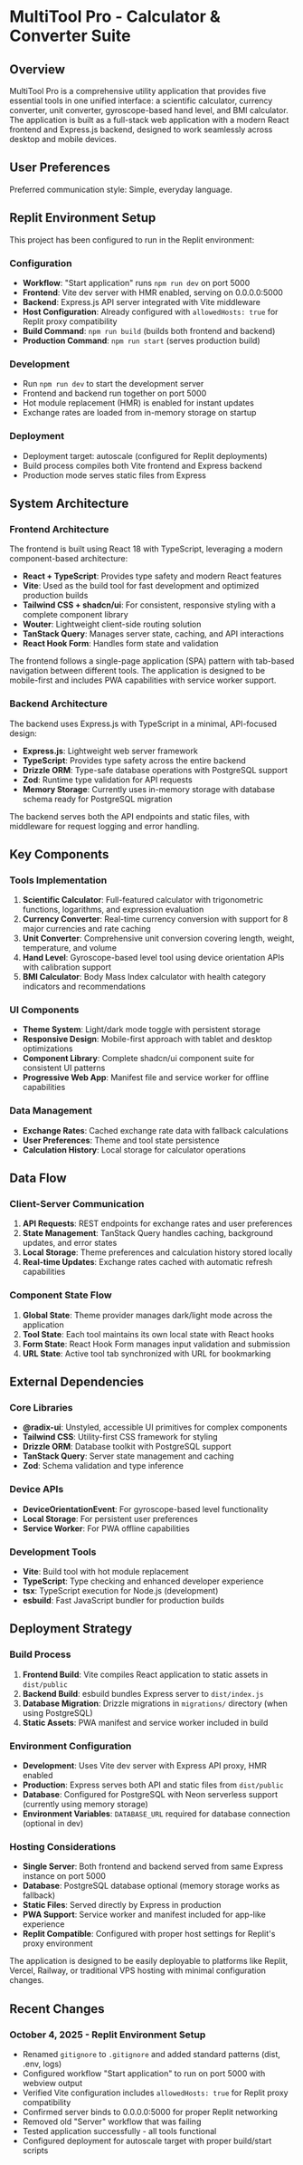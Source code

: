 # MultiTool Pro - Calculator & Converter Suite

## Overview

MultiTool Pro is a comprehensive utility application that provides five essential tools in one unified interface: a scientific calculator, currency converter, unit converter, gyroscope-based hand level, and BMI calculator. The application is built as a full-stack web application with a modern React frontend and Express.js backend, designed to work seamlessly across desktop and mobile devices.

## User Preferences

Preferred communication style: Simple, everyday language.

## Replit Environment Setup

This project has been configured to run in the Replit environment:

### Configuration
- **Workflow**: "Start application" runs `npm run dev` on port 5000
- **Frontend**: Vite dev server with HMR enabled, serving on 0.0.0.0:5000
- **Backend**: Express.js API server integrated with Vite middleware
- **Host Configuration**: Already configured with `allowedHosts: true` for Replit proxy compatibility
- **Build Command**: `npm run build` (builds both frontend and backend)
- **Production Command**: `npm run start` (serves production build)

### Development
- Run `npm run dev` to start the development server
- Frontend and backend run together on port 5000
- Hot module replacement (HMR) is enabled for instant updates
- Exchange rates are loaded from in-memory storage on startup

### Deployment
- Deployment target: autoscale (configured for Replit deployments)
- Build process compiles both Vite frontend and Express backend
- Production mode serves static files from Express

## System Architecture

### Frontend Architecture
The frontend is built using React 18 with TypeScript, leveraging a modern component-based architecture:

- **React + TypeScript**: Provides type safety and modern React features
- **Vite**: Used as the build tool for fast development and optimized production builds
- **Tailwind CSS + shadcn/ui**: For consistent, responsive styling with a complete component library
- **Wouter**: Lightweight client-side routing solution
- **TanStack Query**: Manages server state, caching, and API interactions
- **React Hook Form**: Handles form state and validation

The frontend follows a single-page application (SPA) pattern with tab-based navigation between different tools. The application is designed to be mobile-first and includes PWA capabilities with service worker support.

### Backend Architecture
The backend uses Express.js with TypeScript in a minimal, API-focused design:

- **Express.js**: Lightweight web server framework
- **TypeScript**: Provides type safety across the entire backend
- **Drizzle ORM**: Type-safe database operations with PostgreSQL support
- **Zod**: Runtime type validation for API requests
- **Memory Storage**: Currently uses in-memory storage with database schema ready for PostgreSQL migration

The backend serves both the API endpoints and static files, with middleware for request logging and error handling.

## Key Components

### Tools Implementation
1. **Scientific Calculator**: Full-featured calculator with trigonometric functions, logarithms, and expression evaluation
2. **Currency Converter**: Real-time currency conversion with support for 8 major currencies and rate caching
3. **Unit Converter**: Comprehensive unit conversion covering length, weight, temperature, and volume
4. **Hand Level**: Gyroscope-based level tool using device orientation APIs with calibration support
5. **BMI Calculator**: Body Mass Index calculator with health category indicators and recommendations

### UI Components
- **Theme System**: Light/dark mode toggle with persistent storage
- **Responsive Design**: Mobile-first approach with tablet and desktop optimizations
- **Component Library**: Complete shadcn/ui component suite for consistent UI patterns
- **Progressive Web App**: Manifest file and service worker for offline capabilities

### Data Management
- **Exchange Rates**: Cached exchange rate data with fallback calculations
- **User Preferences**: Theme and tool state persistence
- **Calculation History**: Local storage for calculator operations

## Data Flow

### Client-Server Communication
1. **API Requests**: REST endpoints for exchange rates and user preferences
2. **State Management**: TanStack Query handles caching, background updates, and error states
3. **Local Storage**: Theme preferences and calculation history stored locally
4. **Real-time Updates**: Exchange rates cached with automatic refresh capabilities

### Component State Flow
1. **Global State**: Theme provider manages dark/light mode across the application
2. **Tool State**: Each tool maintains its own local state with React hooks
3. **Form State**: React Hook Form manages input validation and submission
4. **URL State**: Active tool tab synchronized with URL for bookmarking

## External Dependencies

### Core Libraries
- **@radix-ui**: Unstyled, accessible UI primitives for complex components
- **Tailwind CSS**: Utility-first CSS framework for styling
- **Drizzle ORM**: Database toolkit with PostgreSQL support
- **TanStack Query**: Server state management and caching
- **Zod**: Schema validation and type inference

### Device APIs
- **DeviceOrientationEvent**: For gyroscope-based level functionality
- **Local Storage**: For persistent user preferences
- **Service Worker**: For PWA offline capabilities

### Development Tools
- **Vite**: Build tool with hot module replacement
- **TypeScript**: Type checking and enhanced developer experience
- **tsx**: TypeScript execution for Node.js (development)
- **esbuild**: Fast JavaScript bundler for production builds

## Deployment Strategy

### Build Process
1. **Frontend Build**: Vite compiles React application to static assets in `dist/public`
2. **Backend Build**: esbuild bundles Express server to `dist/index.js`
3. **Database Migration**: Drizzle migrations in `migrations/` directory (when using PostgreSQL)
4. **Static Assets**: PWA manifest and service worker included in build

### Environment Configuration
- **Development**: Uses Vite dev server with Express API proxy, HMR enabled
- **Production**: Express serves both API and static files from `dist/public`
- **Database**: Configured for PostgreSQL with Neon serverless support (currently using memory storage)
- **Environment Variables**: `DATABASE_URL` required for database connection (optional in dev)

### Hosting Considerations
- **Single Server**: Both frontend and backend served from same Express instance on port 5000
- **Database**: PostgreSQL database optional (memory storage works as fallback)
- **Static Files**: Served directly by Express in production
- **PWA Support**: Service worker and manifest included for app-like experience
- **Replit Compatible**: Configured with proper host settings for Replit's proxy environment

The application is designed to be easily deployable to platforms like Replit, Vercel, Railway, or traditional VPS hosting with minimal configuration changes.

## Recent Changes

### October 4, 2025 - Replit Environment Setup
- Renamed `gitignore` to `.gitignore` and added standard patterns (dist, .env, logs)
- Configured workflow "Start application" to run on port 5000 with webview output
- Verified Vite configuration includes `allowedHosts: true` for Replit proxy compatibility
- Confirmed server binds to 0.0.0.0:5000 for proper Replit networking
- Removed old "Server" workflow that was failing
- Tested application successfully - all tools functional
- Configured deployment for autoscale target with proper build/start scripts
